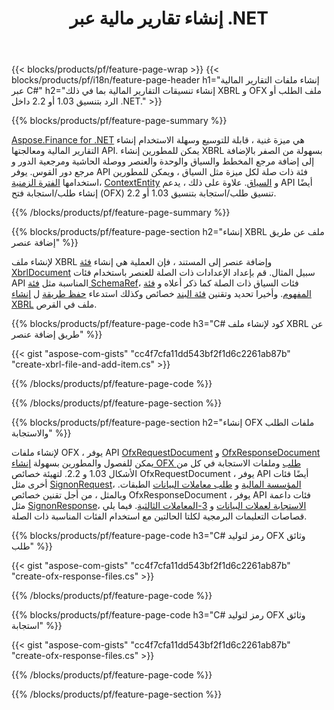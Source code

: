 ﻿---
title: إنشاء تقارير مالية عبر .NET
url: /ar/net/create/
description:  C# رمز لإنشاء تقارير مالية في XBRL ، و OFX طلب أو استجابة عبر .NET مكتبة.
---
{{< blocks/products/pf/feature-page-wrap >}}
{{< blocks/products/pf/i18n/feature-page-header h1="إنشاء ملفات التقارير المالية عبر C#" h2="إنشاء تنسيقات التقارير المالية بما في ذلك XBRL و OFX ملف الطلب أو الرد بتنسيق 1.03 أو 2.2 داخل .NET." >}}

{{% blocks/products/pf/feature-page-summary %}}

[Aspose.Finance for .NET](https://products.aspose.com/finance/net/) هي ميزة غنية ، قابلة للتوسيع وسهلة الاستخدام إنشاء التقارير المالية ومعالجتها API. يمكن للمطورين إنشاء XBRL بسهولة من الصفر بالإضافة إلى إضافة مرجع المخطط والسياق والوحدة والعنصر ووصلة الحاشية ومرجعية الدور و 
مرجع دور القوس. يوفر API فئة ذات صلة لكل ميزة مثل السياق ، ويمكن للمطورين استخدامها [الفترة الزمنية](https://apireference.aspose.com/finance/net/aspose.finance.xbrl/contextperiod)، [ContextEntity](https://apireference.aspose.com/finance/net/aspose.finance.xbrl/contextentity) و [السياق](https://apireference.aspose.com/finance/net/aspose.finance.xbrl/context). 
علاوة على ذلك ، يدعم API أيضًا إنشاء طلب/استجابة فتح (OFX) تنسيق طلب/استجابة بتنسيق 1.03 أو 2.2.

{{% /blocks/products/pf/feature-page-summary %}}

{{% blocks/products/pf/feature-page-section h2="إنشاء XBRL ملف عن طريق إضافة عنصر" %}}

لإنشاء ملف XBRL وإضافة عنصر إلى المستند ، فإن العملية هي إنشاء [فئة XbrlDocument](https://apireference.aspose.com/finance/net/aspose.finance.xbrl/xbrldocument) سبيل المثال. قم بإعداد الإعدادات ذات الصلة للعنصر باستخدام فئات API المناسبة مثل [فئة SchemaRef](https://apireference.aspose.com/finance/net/aspose.finance.xbrl/schemaref)، فئات السياق ذات الصلة كما ذكر أعلاه و [فئة المفهوم](https://apireference.aspose.com/finance/net/aspose.finance.xbrl/concept). وأخيرا تحديد وتقنين [فئة البند](https://apireference.aspose.com/finance/net/aspose.finance.xbrl/item) خصائص وكذلك استدعاء [حفظ طريقة](https://apireference.aspose.com/finance/net/aspose.finance.xbrl.xbrldocument/save/methods/1) ل [إنشاء XBRL](https://products.aspose.com/finance/net/create/xbrl/) ملف في القرص.

{{% blocks/products/pf/feature-page-code h3="C# كود لإنشاء ملف XBRL عن طريق إضافة عنصر" %}}

{{< gist "aspose-com-gists" "cc4f7cfa11dd543bf2f1d6c2261ab87b" "create-xbrl-file-and-add-item.cs" >}} 

{{% /blocks/products/pf/feature-page-code %}}

{{% /blocks/products/pf/feature-page-section %}}

{{% blocks/products/pf/feature-page-section h2="إنشاء OFX ملفات الطلب والاستجابة" %}}


لإنشاء ملفات OFX ، يوفر API [OfxRequestDocument](https://apireference.aspose.com/finance/net/aspose.finance.ofx/ofxrequestdocument) و [OfxResponseDocument](https://apireference.aspose.com/finance/net/aspose.finance.ofx/ofxresponsedocument) يمكن للفصول والمطورين بسهولة [إنشاء OFX طلب](https://products.aspose.com/finance/net/create/ofx-request/) وملفات الاستجابة في كل من الأشكال 1.03 و 2.2. لتهيئة خصائص OfxRequestDocument ، يوفر API أيضًا فئات أخرى مثل [SignonRequest](https://apireference.aspose.com/finance/net/aspose.finance.ofx.signon/signonrequest)، [المؤسسة المالية](https://apireference.aspose.com/finance/net/aspose.finance.ofx.signon/financialinstitution) و [طلب معاملات البيانات](https://apireference.aspose.com/finance/net/aspose.finance.ofx.bank/statementtransactionrequest) الطبقات. وبالمثل ، من أجل تقنين خصائص OfxResponseDocument ، يوفر API فئات داعمة مثل [SignonResponse](https://apireference.aspose.com/finance/net/aspose.finance.ofx.signon/signonresponse)،  [الاستجابة لعملات البيانات](https://apireference.aspose.com/finance/net/aspose.finance.ofx.bank/statementtransactionresponse) و [3-المعاملات الثالثية](https://apireference.aspose.com/finance/net/aspose.finance.ofx/statementtransaction). فيما يلي قصاصات التعليمات البرمجية لكلتا الحالتين مع استخدام الفئات المناسبة ذات الصلة.

{{% blocks/products/pf/feature-page-code h3="C# رمز لتوليد OFX وثائق طلب" %}}

{{< gist "aspose-com-gists" "cc4f7cfa11dd543bf2f1d6c2261ab87b" "create-ofx-response-files.cs" >}} 

{{% /blocks/products/pf/feature-page-code %}}

{{% blocks/products/pf/feature-page-code h3="C# رمز لتوليد OFX وثائق استجابة" %}}

{{< gist "aspose-com-gists" "cc4f7cfa11dd543bf2f1d6c2261ab87b" "create-ofx-response-files.cs" >}} 

{{% /blocks/products/pf/feature-page-code %}}

{{% /blocks/products/pf/feature-page-section %}}